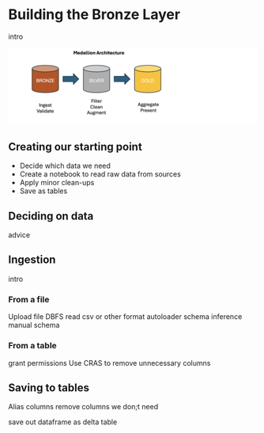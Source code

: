 # Building the Bronze Layer

intro

![Medallion architecture layers](/images/medallion.png)

## Creating our starting point 

- Decide which data we need
- Create a notebook to read raw data from sources
- Apply minor clean-ups
- Save as tables

## Deciding on data
advice

## Ingestion
intro

### From a file 
Upload file
DBFS
read csv or other format
autoloader
schema inference
manual schema

### From a table
grant permissions
Use CRAS to remove unnecessary columns

## Saving to tables
Alias columns
remove columns we don;t need

save out dataframe as delta table
